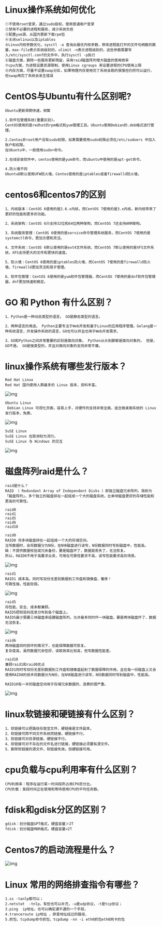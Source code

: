 # Linux操作系统如何优化

```shell
①不使用root登录，通过sudo授权，使用普通用户登录
②禁用不必要的进程和服务，减少系统负担
③配置yum源，从国内更新下载rpm包
④关闭selinux以及iptables
⑤Linux内核参数优化，sysctl -a 查询出最优内核参数，修改进程能打开的文件句柄数的数量，max-file表示系统级别的，ulimit -n表示进程级别的，这些参数需要写入/etc/sysctl.conf的文件中，执行sysctl -p执行
⑥磁盘方面，删除一些服务更新残留，采用raid磁盘阵列增大磁盘的使用效率
⑦cpu方面，为进程设置资源限制，使用Linux cgroups 来设置进程的CPU使用上限
⑧内存方面，尽量不设置swap分区，如果物理内存使用完了系统会跑的很慢但仍然可以运行，但swap用完了系统会发生错误
```

# CentOS与Ubuntu有什么区别呢?

```shell
Ubuntu更新周期快速，频繁

1.软件包管理系统(重要区别)。
CentOS使用的是redhat的rpm格式和yum管理工具。Ubuntu使用Debian的.deb格式进行管理。

2.Centos非root用户没有sudo权限，如果需要使用sudo权限必须在/etc/sudoers 中加入账户和权限。
在Ubuntu中，一般使用sudo+命令。

3.在线安装软件中，centos使用的是yum命令，而ubuntu中使用的是apt-get命令。

4.防火墙不同
UbuntuD默认使用UFW防火墙，Centos使用的是iptables或者firewalld防火墙。
```

# centos6和centos7的区别

```shell
1、内核版本：CentOS 6使用的是2.6.x内核，而CentOS 7使用的是3.x内核，新内核带来了更好的性能和更多的功能。 

2、系统架构：CentOS 6只支持32位和64位两种架构，而CentOS 7还支持ARM架构。 

3、系统服务管理：CentOS 6使用的是service命令管理系统服务，而CentOS 7使用的是systemctl命令，更加方便和灵活。 

4、文件系统：CentOS 6默认使用的是ext4文件系统，而CentOS 7默认使用的是XFS文件系统，XFS支持更大的文件和更快的速度。 

5、防火墙：CentOS 6使用的是iptables防火墙，而CentOS 7使用的是firewalld防火墙，firewalld更加灵活和易于管理。

6、软件包管理：CentOS 6使用的是yum软件包管理器，而CentOS 7使用的是dnf软件包管理器，dnf更加快速和稳定。
```

# GO 和 Python 有什么区别？

```shell
1、Python是一种动态类型的语言。 GO是静态类型的语言。

2、两种语言的用途。 Python主要专注于Web开发和基于Linux的应用程序管理。Golang是一种系统语言，开发操作系统的语言，GO也可以并且也用于Web开发需求。

3、GO和Python之间非常重要的区别是面向对象。 Python从头到脚都是面向对象的。 但是，GO不是。 GO是强类型的，并且对面向对象的支持非常平庸。
```

# linux操作系统有哪些发行版本？

```shell
Red Hat Linux
Red Hat 国内使用人群最多的 Linux 版本，资料丰富。
```

![img](assets/Linux/2-1P92FZ955U1.jpg)

```shell
Ubuntu Linux
 Debian Linux 可视化页面，容易上手，对硬件的支持非常全面，适合做桌面系统的 Linux 发行版本，免费。
```

![img](assets/Linux/2-1P92F910131I.jpg)

```shell
SuSE Linux
SuSE Linux 在欧洲较为流行。
SuSE Linux 与 Windows 的交互
```

![img](assets/Linux/2-1P92F91030358.jpg)



# 磁盘阵列raid是什么？

```shell
raid是什么？
RAID （ Redundant Array of Independent Disks ）即独立磁盘冗余阵列，简称为「磁盘阵列」，多个独立的磁盘拼在一起组成一个大的磁盘系统，比单块磁盘更好的存储性能和更高的可靠性。
```

```shell
raid0
raid1
raid5
raid6
raid10
```

```shell
raid0
RAID0 将多块磁盘拼在一起组成一个大的存储空间。
当写数据时，会将数据分为N份，在N块磁盘进行读写，N份数据同时写到磁盘中，性能高。
缺：不提供数据校验或冗余备份，要是磁盘坏了，数据就丢失了，无法恢复。
所以，RAID0不用于高要求业务，可用在可靠性要求不高，读写性能要求高的场景。
```

![img](assets/Linux/v2-f19764545b5aef702dcf415aeaf4f53e_1440w.webp)

```shell
raid1
RAID1 成本高。同时写双份无差别数据到工作盘和镜像盘，奢侈！
可靠性强，性能较弱。
```

![img](assets/Linux/v2-d96a366ea45552d769d9fd653e8122eb_1440w.webp)

```shell
raid5
将性能、安全、成本都兼顾。
RAID5把校验码信息分布到各个磁盘上。
RAID5最少需要三块磁盘来组建磁盘阵列，允许最多同时坏一块磁盘。要是两块磁盘坏了，数据无法恢复。
```

![img](assets/Linux/v2-b2b9390180a9e5bf186cab19c31192d9_1440w.webp)

```shell
raid6
两块磁盘同时损坏的情况下，也能保障数据可恢复。
复杂度高，虽然数据冗余性好，读取效率比较高，但写数据性能差。
```

```shell
raid10
兼顾raid1和raid0优点
RAID1同时写双份无差别数据到工作盘和镜像盘起到了数据保障的作用。且在每一份磁盘上又会使用RAID0的技术将数据分为N份，在N块磁盘进行读写，N份数据同时写到磁盘中，性能高。

RAID10有一半的磁盘空间用于存储冗余数据的，浪费的很严重。
```

![img](assets/Linux/v2-aeb458ddba57d0e3742f6dc6a15b7756_1440w.webp)

# linux软链接和硬链接有什么区别？

```
1、软链接可以把路径存放至文件，硬链接是文件副本。
2、软链接可跨不同文件系统而链接，硬链接不行。
3、软链接可对目录链接，硬链接不行。
4、软链接可对不存在的文件名进行链接，硬链接必须要有源文件。
5、删除软链接的源文件，软链接失效。但硬链接可用。
```

# cpu负载与cpu利用率有什么区别？

```
CPU利用率：程序在运行某一时间段所占用CPU百分比。
CPU负载：某段时间正在使用和等待使用CPU的平均任务数。
```

# fdisk和gdisk分区的区别？

```
gdisk：划分磁盘GPT格式，硬盘容量＞2T
fdisk：划分磁盘MBR格式。硬盘容量<2T
```

# Centos7的启动流程是什么？

![img](assets/Linux/1216771-20220608092813955-1848785891.png)



# Linux 常用的网络排查指令有哪些？

```shell
1.ss -tanlp都可以；
2.netstat  -tnlp，有些也可以补充，-u是udp协议，-t是tcp协议；
3.ping  ip地址，也可以确定通不通的一个手段，
4.tranceroute ip地址 ，排查地址经过的路径，
5.抓包，tcpdump命令抓包，tcpdump -nn -i eth0抓包eth0网卡的包
```


